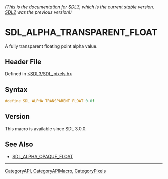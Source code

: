 ###### (This is the documentation for SDL3, which is the current stable version. [SDL2](https://wiki.libsdl.org/SDL2/) was the previous version!)
# SDL_ALPHA_TRANSPARENT_FLOAT

A fully transparent floating point alpha value.

## Header File

Defined in [<SDL3/SDL_pixels.h>](https://github.com/libsdl-org/SDL/blob/main/include/SDL3/SDL_pixels.h)

## Syntax

```c
#define SDL_ALPHA_TRANSPARENT_FLOAT 0.0f
```

## Version

This macro is available since SDL 3.0.0.

## See Also

- [SDL_ALPHA_OPAQUE_FLOAT](SDL_ALPHA_OPAQUE_FLOAT)

----
[CategoryAPI](CategoryAPI), [CategoryAPIMacro](CategoryAPIMacro), [CategoryPixels](CategoryPixels)

